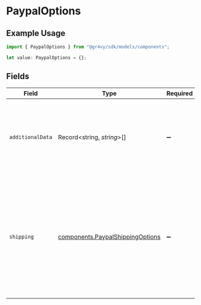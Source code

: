 # PaypalOptions

## Example Usage

```typescript
import { PaypalOptions } from "@gr4vy/sdk/models/components";

let value: PaypalOptions = {};
```

## Fields

| Field                                                                                                                                                            | Type                                                                                                                                                             | Required                                                                                                                                                         | Description                                                                                                                                                      | Example                                                                                                                                                          |
| ---------------------------------------------------------------------------------------------------------------------------------------------------------------- | ---------------------------------------------------------------------------------------------------------------------------------------------------------------- | ---------------------------------------------------------------------------------------------------------------------------------------------------------------- | ---------------------------------------------------------------------------------------------------------------------------------------------------------------- | ---------------------------------------------------------------------------------------------------------------------------------------------------------------- |
| `additionalData`                                                                                                                                                 | Record<string, *string*>[]                                                                                                                                       | :heavy_minus_sign:                                                                                                                                               | Additional Set Transaction Context Values (STC) to be sent to PayPal as part of the transaction.                                                                 | {<br/>"sender_account_id": "customer-1234"<br/>}                                                                                                                 |
| `shipping`                                                                                                                                                       | [components.PaypalShippingOptions](../../models/components/paypalshippingoptions.md)                                                                             | :heavy_minus_sign:                                                                                                                                               | Shipping information to be passed to the PayPal API.                                                                                                             | {<br/>"options": [<br/>{<br/>"amount": {<br/>"currency_code": "USD",<br/>"value": "10.00"<br/>},<br/>"id": "ship_1234",<br/>"label": "Free Shipping",<br/>"selected": true,<br/>"type": "SHIPPING"<br/>}<br/>]<br/>} |